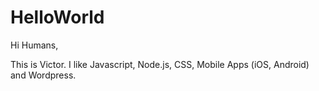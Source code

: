 # HelloWorld

Hi Humans,

This is Victor. I like Javascript, Node.js, CSS, Mobile Apps (iOS, Android) and Wordpress.


